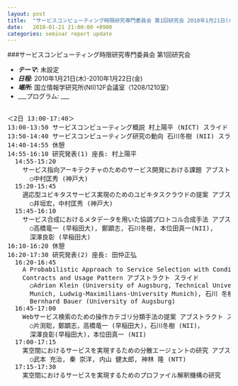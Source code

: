 ```yaml
---
layout: post
title:  "サービスコンピューティング時限研究専門委員会 第1回研究会 2010年1月21日(木)-2010年1月22日(金)"
date:   2010-01-21 21:00:00 +0900
categories: seminar report update
---
```


###サービスコンピューティング時限研究専門委員会 第1回研究会
- ___テーマ:___ 未設定
- ___日程:___ 2010年1月21日(木)-2010年1月22日(金)
- ___場所:___ 国立情報学研究所(NII)12F会議室（1208/1210室）
- ___プログラム: ___

<pre>

＜2日 13:00-17:40＞
13:00-13:50 サービスコンピューティング概説 村上陽平 (NICT) スライド
13:50-14:40 サービスコンピューティング研究の動向 石川冬樹 (NII) スライド
14:40-14:55 休憩
14:55-16:10 研究発表(1) 座長: 村上陽平
  14:55-15:20
    サービス指向アーキテクチャのためのサービス開発における課題 アブストラクト スライド
      ○中村匡秀 (神戸大)
  15:20-15:45
    適応型ユビキタスサービス実現のためのユビキタスクラウドの提案 アブストラクト
      ○井垣宏，中村匡秀 (神戸大)
  15:45-16:10
    サービス合成におけるメタデータを用いた協調プロトコル合成手法 アブストラクト
      ○高橋竜一 (早稲田大), 鄭顕志, 石川冬樹, 本位田真一(NII),
      深澤良彰 (早稲田大)
16:10-16:20 休憩
16:20-17:30 研究発表(2) 座長: 田仲正弘
  16:20-16:45
    A Probabilistic Approach to Service Selection with Conditional
    Contracts and Usage Pattern アブストラクト スライド
      ○Adrian Klein (University of Augsburg, Technical University
      Munich, Ludwig-Maximilians-University Munich), 石川 冬樹 (NII)，
      Bernhard Bauer (University of Augsburg)
  16:45-17:00
    Webサービス検索のための操作カテゴリ分類手法の提案 アブストラクト スライド
      ○片渕聡，鄭顕志，高橋竜一 (早稲田大)，石川冬樹 (NII)，
      深澤良彰(早稲田大)，本位田真一 (NII)
  17:00-17:15
    実空間におけるサービスを実現するための分散エージェントの研究 アブストラクト
      ○武本 充治, 秦 崇洋, 内山 健太郎, 神林 隆 (NTT)
  17:15-17:30
    実空間におけるサービスを実現するためのプロファイル解釈機構の研究 </pre>

